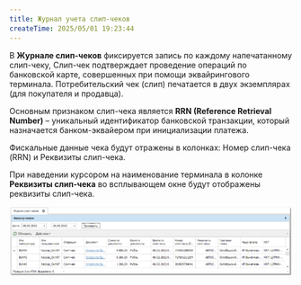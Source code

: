 ```yaml
---
title: Журнал учета слип-чеков
createTime: 2025/05/01 19:23:44
---
```

В **Журнале слип-чеков** фиксируется запись по каждому напечатанному слип-чеку, Слип-чек подтверждает проведение операций по банковской карте, совершенных при помощи эквайрингового терминала. Потребительский чек (слип) печатается в двух экземплярах (для покупателя и продавца).

Основным признаком слип-чека является **RRN (Reference Retrieval Number)** – уникальный идентификатор банковской транзакции, который назначается банком-эквайером при инициализации платежа.

Фискальные данные чека будут отражены в колонках: Номер cлип-чека (RRN) и Реквизиты слип-чека.

При наведении курсором на наименование терминала в колонке **Реквизиты слип-чека** во всплывающем окне будут отображены реквизиты слип-чека.

![](../../assets/specification/Aspose.Words.83ab1c44-6b28-430a-a5f2-4d9e6ba1abd4.872.png)